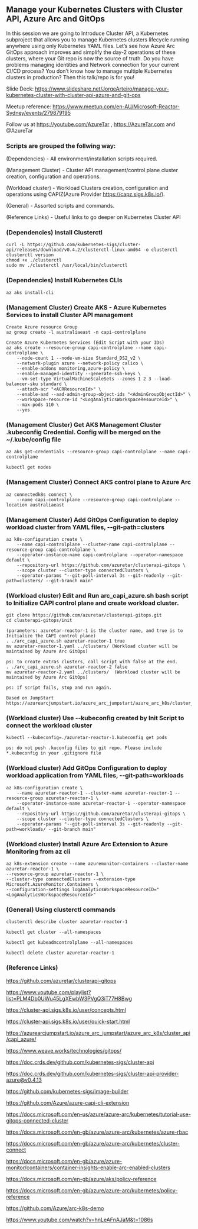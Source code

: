 ## Manage your Kubernetes Clusters with Cluster API, Azure Arc and GitOps 
In this session we are going to Introduce Cluster API, a Kubernetes subproject that allows you to manage Kubernetes clusters lifecycle running anywhere using only Kubernetes YAML files. Let’s see how Azure Arc GitOps approach improves and simplify the day-2 operations of these clusters, where your Git repo is now the source of truth. Do you have problems managing identities and Network connection for your current CI/CD process? You don’t know how to manage multiple Kubernetes clusters in production? Then this talk/repo is for you!

Slide Deck: https://www.slideshare.net/JorgeArteiro/manage-your-kubernetes-cluster-with-cluster-api-azure-and-git-ops

Meetup reference: https://www.meetup.com/en-AU/Microsoft-Reactor-Sydney/events/279879195

Follow us at https://youtube.com/AzureTar , https://AzureTar.com and  @AzureTar
### Scripts are grouped the follwing way:

(Dependencies) - All environment/installation scripts required.

(Management Cluster) - Cluster API management/control plane cluster creation, configuration and operations.

(Workload cluster) - Workload Clusters creation, configuration and operations using CAPIZ(Azure Provider https://capz.sigs.k8s.io/). 

(General) - Assorted scripts and commands.

(Reference Links) - Useful links to go deeper on Kubernetes Cluster API

### (Dependencies) Install Clusterctl
    curl -L https://github.com/kubernetes-sigs/cluster-api/releases/download/v0.4.2/clusterctl-linux-amd64 -o clusterctl
    clusterctl version
    chmod +x ./clusterctl
    sudo mv ./clusterctl /usr/local/bin/clusterctl

### (Dependencies) Install Kubernetes CLIs
    az aks install-cli

### (Management Cluster) Create AKS - Azure Kubernetes Services to install Cluster API management
    Create Azure resource Group
    az group create -l australiaeast -n capi-controlplane
    
    Create Azure Kubernetes Services (Edit Script with your IDs)
    az aks create --resource-group capi-controlplane --name capi-controlplane \
        --node-count 1 --node-vm-size Standard_DS2_v2 \
        --network-plugin azure --network-policy calico \
        --enable-addons monitoring,azure-policy \
        --enable-managed-identity --generate-ssh-keys \
        --vm-set-type VirtualMachineScaleSets --zones 1 2 3 --load-balancer-sku standard \
        --attach-acr "<ACRResourceId>" \
        --enable-aad --aad-admin-group-object-ids "<AdminGroupObjectId>" \
        --workspace-resource-id "<LogAnalyticsWorkspaceResourceId>" \
        --max-pods 110 \
        --yes 

### (Management Cluster) Get AKS Management Cluster .kubeconfig Credential. Config will be merged on the ~/.kube/config file
    az aks get-credentials --resource-group capi-controlplane --name capi-controlplane

    kubectl get nodes

### (Management Cluster) Connect AKS control plane to Azure Arc
    az connectedk8s connect \
        --name capi-controlplane --resource-group capi-controlplane --location australiaeast  

### (Management Cluster) Add GitOps Configuration to deploy workload cluster from YAML files, --git-path=clusters
    az k8s-configuration create \
        --name capi-controlplane --cluster-name capi-controlplane --resource-group capi-controlplane \
        --operator-instance-name capi-controlplane --operator-namespace default \
        --repository-url https://github.com/azuretar/clusterapi-gitops \
        --scope cluster --cluster-type connectedClusters \
        --operator-params "--git-poll-interval 3s --git-readonly --git-path=clusters/ --git-branch main"

### (Workload cluster) Edit and Run arc_capi_azure.sh bash script to Initialize CAPI control plane and create workload cluster.
    git clone https://github.com/azuretar/clusterapi-gitops.git
    cd clusterapi-gitops/init

    (parameters: azuretar-reactor-1 is the cluster name, and true is to Initialize the CAPI control plane)
    . ./arc_capi_azure.sh azuretar-reactor-1 true
    mv azuretar-reactor-1.yaml ../clusters/ (Workload cluster will be maintained by Azure Arc GitOps)

    ps: to create extras clusters, call script with false at the end. 
    . ./arc_capi_azure.sh azuretar-reactor-2 false
    mv azuretar-reactor-2.yaml ../clusters/  (Workload cluster will be maintained by Azure Arc GitOps)

    ps: If script fails, stop and run again. 

    Based on JumpStart https://azurearcjumpstart.io/azure_arc_jumpstart/azure_arc_k8s/cluster_api/capi_azure/

### (Workload cluster) Use --kubeconfig created by Init Script to connect the workload cluster
    kubectl --kubeconfig=./azuretar-reactor-1.kubeconfig get pods

    ps: do not push .kuconfig files to git repo. Please include *.kubeconfig in your .gitignore file

### (Workload cluster) Add GitOps Configuration to deploy workload application from YAML files, --git-path=workloads
    az k8s-configuration create \
        --name azuretar-reactor-1 --cluster-name azuretar-reactor-1 --resource-group azuretar-reactor-1 \
        --operator-instance-name azuretar-reactor-1 --operator-namespace default \
        --repository-url https://github.com/azuretar/clusterapi-gitops \
        --scope cluster --cluster-type connectedClusters \
        --operator-params "--git-poll-interval 3s --git-readonly --git-path=workloads/ --git-branch main"

### (Workload cluster) Install Azure Arc Extension to Azure Monitoring from az cli
    az k8s-extension create --name azuremonitor-containers --cluster-name azuretar-reactor-1 \
    --resource-group azuretar-reactor-1 \
    --cluster-type connectedClusters --extension-type Microsoft.AzureMonitor.Containers \
    --configuration-settings logAnalyticsWorkspaceResourceID="<LogAnalyticsWorkspaceResourceId>" 

### (General) Using clusterctl commands
    clusterctl describe cluster azuretar-reactor-1

    kubectl get cluster --all-namespaces

    kubectl get kubeadmcontrolplane --all-namespaces

    kubectl delete cluster azuretar-reactor-1

### (Reference Links)
https://github.com/azuretar/clusterapi-gitops

https://www.youtube.com/playlist?list=PLM4Db0UWu45LgXEwbW3PVgQ3iT77H8Bwg

https://cluster-api.sigs.k8s.io/user/concepts.html

https://cluster-api.sigs.k8s.io/user/quick-start.html

https://azurearcjumpstart.io/azure_arc_jumpstart/azure_arc_k8s/cluster_api/capi_azure/

https://www.weave.works/technologies/gitops/

https://doc.crds.dev/github.com/kubernetes-sigs/cluster-api

https://doc.crds.dev/github.com/kubernetes-sigs/cluster-api-provider-azure@v0.4.13

https://github.com/kubernetes-sigs/image-builder

https://github.com/Azure/azure-capi-cli-extension

https://docs.microsoft.com/en-us/azure/azure-arc/kubernetes/tutorial-use-gitops-connected-cluster

https://docs.microsoft.com/en-gb/azure/azure-arc/kubernetes/azure-rbac

https://docs.microsoft.com/en-gb/azure/azure-arc/kubernetes/cluster-connect

https://docs.microsoft.com/en-gb/azure/azure-monitor/containers/container-insights-enable-arc-enabled-clusters

https://docs.microsoft.com/en-gb/azure/aks/policy-reference

https://docs.microsoft.com/en-gb/azure/azure-arc/kubernetes/policy-reference

https://github.com/Azure/arc-k8s-demo

https://www.youtube.com/watch?v=hnLeAFnAJaM&t=1086s
